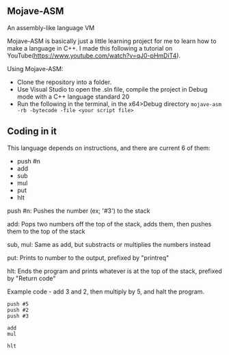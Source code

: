 Mojave-ASM
-

An assembly-like language VM

Mojave-ASM is basically just a little learning project for me to learn how to make a language in C++.
I made this following a tutorial on YouTube(https://www.youtube.com/watch?v=qJ0-pHmDiT4).

Using Mojave-ASM:
* Clone the repository into a folder.
* Use Visual Studio to open the .sln file, compile the project in Debug mode with a C++ language standard 20
* Run the following in the terminal, in the x64>Debug directory
`mojave-asm -rb -bytecode -file <your script file>`

Coding in it
-

This language depends on instructions, and there are current 6 of them:
* push #n
* add
* sub
* mul
* put
* hlt

push #n:
	Pushes the number (ex; '#3') to the stack

add:
	Pops two numbers off the top of the stack, adds them, then pushes them to the top of the stack

sub, mul:
	Same as add, but substracts or multiplies the numbers instead

put:
	Prints to number to the output, prefixed by "printreq"

hlt:
	Ends the program and prints whatever is at the top of the stack, prefixed by "Return code"

Example code - add 3 and 2, then multiply by 5, and halt the program.

```
push #5
push #2
push #3

add
mul

hlt
```